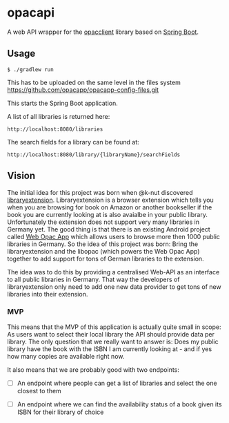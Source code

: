 # opacapi

A web API wrapper for the [opacclient][opacclient-github] library based on [Spring Boot][spring-boot-website].

## Usage

    $ ./gradlew run

This has to be uploaded on the same level in the files system
    https://github.com/opacapp/opacapp-config-files.git

This starts the Spring Boot application.

A list of all libraries is returned here:

    http://localhost:8080/libraries

The search fields for a library can be found at:

    http://localhost:8080/library/{libraryName}/searchFields


[opacclient-github]: https://github.com/opacapp/opacclient
[spring-boot-website]: https://projects.spring.io/spring-boot/

## Vision

The initial idea for this project was born when @k-nut discovered [libraryextension](https://www.libraryextension.com). Libraryextension is a browser extension which tells you when you are browsing for book on Amazon or another bookseller if the book you are currently looking at is also avaialbe in your public library. Unfortunately the extension does not support very many libraries in Germany yet. The good thing is that there is an existing Android project called [Web Opac App](https://github.com/opacapp/opacclient) which allows users to browse more then 1000 public libraries in Germany. So the idea of this project was born: Bring the libraryextension and the libopac (which powers the Web Opac App) together to add support for tons of German libraries to the extension.

The idea was to do this by providing a centralised Web-API as an interface to all public libraries in Germany. That way the developers of libraryextension only need to add one new data provider to get tons of new libraries into their extension.

### MVP

This means that the MVP of this application is actually quite small in scope: As users want to select their local library the API should provide data per library. The only question that we really want to answer is: Does my public library have the book with the ISBN I am currently looking at - and if yes how many copies are available right now. 

It also means that we are probably good with two endpoints: 

- [ ] An endpoint where people can get a list of libraries and select the one closest to them 
- [ ] An endpoint where we can find the availability status of a book given its ISBN for their library of choice


